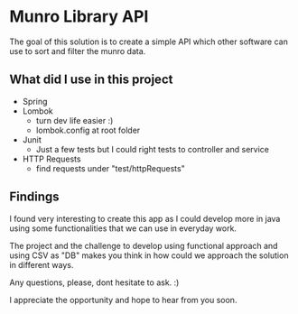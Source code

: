 Munro Library API
===========================================

The goal of this solution is to create a simple API which other software can use to sort and filter the munro data.

What did I use in this project
--------------------------
* Spring
* Lombok
  * turn dev life easier :)
  * lombok.config at root folder
* Junit
  * Just a few tests but I could right tests to controller and service  
* HTTP Requests
  * find requests under "test/httpRequests"

Findings
--------------------------
<p>I found very interesting to create this app as I could develop more in java using some functionalities that we can use in everyday work.</p>
<p>The project and the challenge to develop using functional approach and using CSV as "DB" makes you think in how could we approach the solution in different ways.</p>
<p>Any questions, please, dont hesitate to ask. :) </p>
<p>I appreciate the opportunity and hope to hear from you soon.</p>